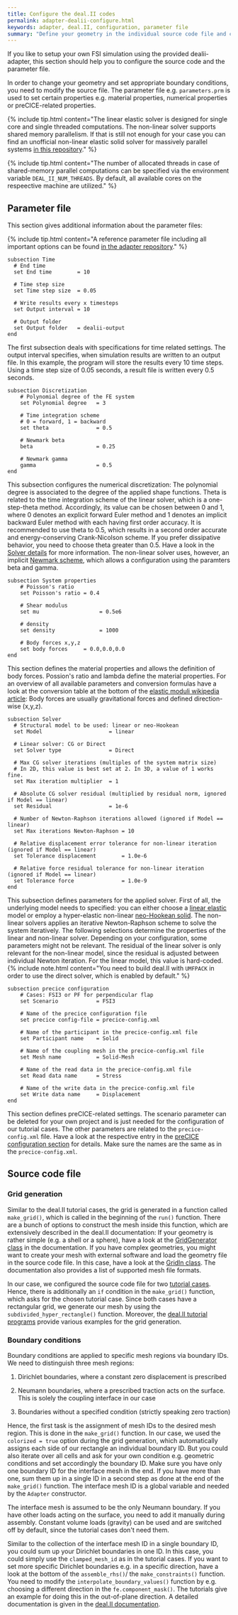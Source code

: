 ```yaml
---
title: Configure the deal.II codes
permalink: adapter-dealii-configure.html
keywords: adapter, deal.II, configuration, parameter file
summary: "Define your geometry in the individual source code file and case specific parameters (e.g. coupling parameters) in the respective parameter file (*.prm)"
---
```


If you like to setup your own FSI simulation using the provided dealii-adapter, this section should help you to configure the source code and the parameter file.

In order to change your geometry and set appropriate boundary conditions, you need to modify the source file. The parameter file e.g. `parameters.prm` is used to set certain properties e.g. material properties, numerical properties or preCICE-related properties.

{% include tip.html content="The linear elastic solver is designed for single core and single threaded computations. The non-linear solver supports shared memory parallelism. If that is still not enough for your case you can find an unofficial non-linear elastic solid solver for massively parallel systems [in this repository](https://github.com/DavidSCN/matrix-free-dealii-precice)." %}

{% include tip.html content="The number of allocated threads in case of shared-memory parallel computations can be specified via the environment variable `DEAL_II_NUM_THREADS`. By default, all available cores on the respeective machine are utilized." %}

## Parameter file
This section gives additional information about the parameter files:

{% include tip.html content="A reference parameter file including all important options can be found [in the adapter repository](https://github.com/precice/dealii-adapter/blob/master/parameters.prm)." %}

```
subsection Time
  # End time
  set End time        = 10

  # Time step size
  set Time step size  = 0.05

  # Write results every x timesteps
  set Output interval = 10

  # Output folder
  set Output folder   = dealii-output
end
```
The first subsection deals with specifications for time related settings. The output interval specifies, when simulation results are written to an output file. In this example, the program will store the results every 10 time steps. Using a time step size of 0.05 seconds, a result file is written every 0.5 seconds.

```
subsection Discretization
    # Polynomial degree of the FE system
    set Polynomial degree   = 3

    # Time integration scheme
    # 0 = forward, 1 = backward
    set theta               = 0.5

    # Newmark beta
    beta                    = 0.25

    # Newmark gamma
    gamma                   = 0.5
end
```
This subsection configures the numerical discretization: The polynomial degree is associated to the degree of the applied shape functions.
Theta is related to the time integration scheme of the linear solver, which is a one-step-theta method. Accordingly, its value can be chosen between 0 and 1, where 0 denotes an explicit forward Euler method and 1 denotes an implicit backward Euler method with each having first order accuracy. It is recommended to use theta to 0.5, which results in a second order accurate and energy-conserving Crank-Nicolson scheme. If you prefer dissipative behavior, you need to choose theta greater than 0.5. Have a look in the [Solver details](adapter-dealii-solver-details.html) for more information.
The non-linear solver uses, however, an implicit [Newmark scheme](https://en.wikipedia.org/wiki/Newmark-beta_method), which allows a configuration using the paramters beta and gamma.
```
subsection System properties
    # Poisson's ratio
    set Poisson's ratio = 0.4

    # Shear modulus
    set mu                   = 0.5e6

    # density
    set density              = 1000

    # Body forces x,y,z
    set body forces     = 0.0,0.0,0.0
end
```
This section defines the material properties and allows the definition of body forces. Possion's ratio and lambda define the material properties. For an overview of all available parameters and conversion formulas have a look at the conversion table at the bottom of the [elastic moduli wikipedia article](https://en.wikipedia.org/wiki/Elastic_modulus):
Body forces are usually gravitational forces and defined direction-wise (x,y,z).

```
subsection Solver
  # Structural model to be used: linear or neo-Hookean
  set Model                     = linear

  # Linear solver: CG or Direct
  set Solver type               = Direct

  # Max CG solver iterations (multiples of the system matrix size)
  # In 2D, this value is best set at 2. In 3D, a value of 1 works fine.
  set Max iteration multiplier  = 1

  # Absolute CG solver residual (multiplied by residual norm, ignored if Model == linear)
  set Residual                  = 1e-6

  # Number of Newton-Raphson iterations allowed (ignored if Model == linear)
  set Max iterations Newton-Raphson = 10

  # Relative displacement error tolerance for non-linear iteration (ignored if Model == linear)
  set Tolerance displacement        = 1.0e-6

  # Relative force residual tolerance for non-linear iteration (ignored if Model == linear)
  set Tolerance force               = 1.0e-9
end
```
This subsection defines parameters for the applied solver. First of all, the underlying model needs to specified: you can either choose a [linear elastic](https://en.wikipedia.org/wiki/Linear_elasticity) model or employ a hyper-elastic non-linear [neo-Hookean solid](https://en.wikipedia.org/wiki/Neo-Hookean_solid). The non-linear solvers applies an iterative Newton-Raphson scheme to solve the system iteratively. The following selections determine the properties of the linear and non-linear solver. Depending on your configuration, some parameters might not be relevant. The residual of the linear solver is only relevant for the non-linear model, since the residual is adjusted between individual Newton iteration. For the linear model, this value is hard-coded.
{% include note.html content="You need to build deal.II with `UMFPACK` in order to use the direct solver, which is enabled by default." %}


```
subsection precice configuration
    # Cases: FSI3 or PF for perpendicular flap
    set Scenario            = FSI3

    # Name of the precice configuration file
    set precice config-file = precice-config.xml

    # Name of the participant in the precice-config.xml file
    set Participant name    = Solid

    # Name of the coupling mesh in the precice-config.xml file
    set Mesh name           = Solid-Mesh

    # Name of the read data in the precice-config.xml file
    set Read data name      = Stress

    # Name of the write data in the precice-config.xml file
    set Write data name     = Displacement
end
```
This section defines preCICE-related settings. The scenario parameter can be deleted for your own project and is just needed for the configuration of our tutorial cases. The other parameters are related to the `precice-config.xml` file. Have a look at the respective entry in the [preCICE configuration section](configuration-overview.html) for details. Make sure the names are the same as in the `precice-config.xml`.


## Source code file
### Grid generation
Similar to the deal.II tutorial cases, the grid is generated in a function called `make_grid()`, which is called in the beginning of the `run()` function. There are a bunch of options to construct the mesh inside this function, which are extensively described in the deal.II documentation: If your geometry is rather simple (e.g. a shell or a sphere), have a look at the [GridGenerator class](https://www.dealii.org/developer/doxygen/deal.II/namespaceGridGenerator.html) in the documentation. If you have complex geometries, you might want to create your mesh with external software and load the geometry file in the source code file. In this case, have a look at the [GridIn class](https://www.dealii.org/developer/doxygen/deal.II/classGridIn.html). The documentation also provides a list of supported mesh file formats.

In our case, we configured the source code file for two [tutorial cases](tutorials.html). Hence, there is additionally an `if` condition in the `make_grid()` function, which asks for the chosen tutorial case. Since both cases have a rectangular grid, we generate our mesh by using the `subdivided_hyper_rectangle()` function. Moreover, the [deal.II tutorial programs](https://www.dealii.org/developer/doxygen/deal.II/Tutorial.html) provide various examples for the grid generation.

### Boundary conditions
Boundary conditions are applied to specific mesh regions via boundary IDs. We need to distinguish three mesh regions:

1. Dirichlet boundaries, where a constant zero displacement is prescribed

2. Neumann boundaries, where a prescribed traction acts on the surface. This is solely the coupling interface in our case

3. Boundaries without a specified condition (strictly speaking zero traction)

Hence, the first task is the assignment of mesh IDs to the desired mesh region. This is done in the `make_grid()` function. In our case, we used the `colorized = true` option during the grid generation, which automatically assigns each side of our rectangle an individual boundary ID. But you could also iterate over all cells and ask for your own condition e.g. geometric conditions and set accordingly the boundary ID. Make sure you have only one boundary ID for the interface mesh in the end. If you have more than one, sum them up in a single ID in a second step as done at the end of the `make_grid()` function. The interface mesh ID is a global variable and needed by the `Adapter` constructor.

The interface mesh is assumed to be the only Neumann boundary. If you have other loads acting on the surface, you need to add it manually during assembly. Constant volume loads (gravity) can be used and are switched off by default, since the tutorial cases don't need them.

Similar to the collection of the interface mesh ID in a single boundary ID, you could sum up your Dirichlet boundaries in one ID. In this case, you could simply use the `clamped_mesh_id` as in the tutorial cases. If you want to set more specific Dirichlet boundaries e.g. in a specific direction, have a look at the bottom of the `assemble_rhs()`/ the `make_constraints()` function. You need to modify the `interpolate_boundary_values()` function by e.g. choosing a different direction in the `fe.component_mask()`. The tutorials give an example for doing this in the out-of-plane direction. A detailed documentation is given in the [deal.II documentation](https://www.dealii.org/developer/doxygen/deal.II/namespaceVectorTools.html#a9f3e3ae1396811f998cc35f94cbaa926).
